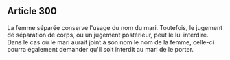 Article 300
----
La femme séparée conserve l'usage du nom du mari. Toutefois, le jugement de
séparation de corps, ou un jugement postérieur, peut le lui interdire. Dans le
cas où le mari aurait joint à son nom le nom de la femme, celle-ci pourra
également demander qu'il soit interdit au mari de le porter.

